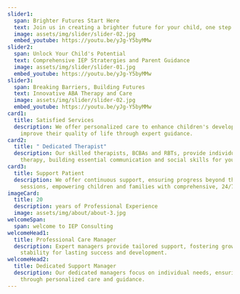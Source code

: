 ```yaml
---
slider1:
  span: Brighter Futures Start Here
  text: Join us in creating a brighter future for your child, one step at a time
  image: assets/img/slider/slider-02.jpg
  embed_youtube: https://youtu.be/yJg-Y5byMMw
slider2:
  span: Unlock Your Child's Potential
  text: Comprehensive IEP Stratergies and Parent Guidance
  image: assets/img/slider/slider-01.jpg
  embed_youtube: https://youtu.be/yJg-Y5byMMw
slider3:
  span: Breaking Barriers, Building Futures
  text: Innovative ABA Therapy and Care
  image: assets/img/slider/slider-02.jpg
  embed_youtube: https://youtu.be/yJg-Y5byMMw
card1:
  title: Satisfied Services
  description: We offer personalized care to enhance children's development and
    improve their quality of life through expert guidance.
card2:
  title: " Dedicated Therapist"
  description: Our skilled therapists, BCBAs and RBTs, provide individualized ABA
    therapy, building essential communication and social skills for your child
card3:
  title: Support Patient
  description: We offer continuous support, ensuring progress beyond therapy
    sessions, empowering children and families with comprehensive, 24/7 care.
imageCard:
  title: 20
  description: years of Professional Experience
  image: assets/img/about/about-3.jpg
welcomeSpan:
  span: welcome to IEP Consulting
welcomeHead1:
  title: Professional Care Manager
  description: Expert managers provide tailored support, fostering growth and
    stability for lasting success and development.
welcomeHead2:
  title: Dedicated Support Manager
  description: Our dedicated managers focus on individual needs, ensuring progress
    through personalized care and guidance.
---
```

